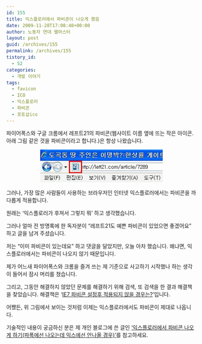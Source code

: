 ```yaml
---
id: 155
title: 익스플로러에서 파비콘이 나오게 했음
date: 2009-11-28T17:08:48+00:00
author: 노동자 연대 웹마스터
layout: post
guid: /archives/155
permalink: /archives/155
tistory_id:
  - 52
categories:
  - 개발 이야기
tags:
  - favicon
  - ICO
  - 익스플로러
  - 파비콘
  - 포토샵ico
---
```

파이어폭스와 구글 크롬에서 레프트21의 파비콘(웹사이트 이름 옆에 뜨는 작은 아이콘. 아래 그림 같은 것을 파비콘이라고 합니다.)은 항상 나왔습니다.</p> 

<p style="text-align: center;">
  <img src="/wp-content/uploads/1/cfile1.uf.175E1B4B4D08472F1374BC.jpg" class="aligncenter" width="325" height="87" filename="파비콘글1.jpg" filemime="image/jpeg" />
</p></p> 

그러나, 가장 많은 사람들이 사용하는 브라우저인 인터넷 익스플로러에서는 파비콘을 까다롭게 적용합니다.

원래는 ‘익스플로러가 후져서 그렇지 뭐’ 하고 생각했습니다.

그러나 얼마 전 방명록에 한 독자분이 “레프트21도 예쁜 파비콘이 있었으면 좋겠어요” 하고 글을 남겨 주셨습니다.

저는 “이미 파비콘이 있는데요” 하고 댓글을 달았지만, 오늘 아차 했습니다. 왜냐면, 익스플로러에서는 파비콘이 나오지 않기 때문입니다.

제가 어느새 파이어폭스와 크롬을 즐겨 쓰는 제 기준으로 사고하기 시작했나 하는 생각이 들어서 잠시 머리를 쳤습니다.

그리고, 그동안 해결하지 않았던 문제를 해결하기 위해 검색, 또 검색을 한 결과 해결책을 찾았습니다. 해결책은 ‘<a target="_blank" href="http://bluebreeze.co.kr/313">IE7 파비콘 설정후 적용되지 않을 경우는?</a>’입니다.

어쨌든, 위 그림에서 보이는 것처럼 이제는 익스플로러에서도 파비콘이 제대로 나옵니다.

기술적인 내용이 궁금하신 분은 제 개인 블로그에 쓴 글인 <a href="http://mytory.co.kr/archives/100" target="_blank" class="tx-link">‘익스플로러에서 파비콘 나오게 하기(파폭에선 나오는데 익스에선 안나올 경우)’</a>를 참고하세요.